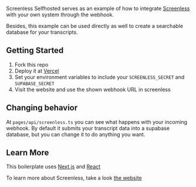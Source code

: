 Screenless Selfhosted serves as an example of how to integrate [Screenless](https://screenless.org) with your own system through the webhook.

Besides, this example can be used directly as well to create a searchable database for your transcripts.

## Getting Started

1. Fork this repo
2. Deploy it at [Vercel](https://vercel.com)
3. Set your environment variables to include your `SCREENLESS_SECRET` and `SUPABASE_SECRET`
4. Visit the website and use the shown webhook URL in screenless

## Changing behavior

At `pages/api/screenless.ts` you can see what happens with your incoming webhook. By default it submits your transcript data into a supabase database, but you can change it to do anything you want.

## Learn More

This boilerplate uses [Next.js](https://nextjs.org/) and [React](https://react.dev/)

To learn more about Screenless, take a look [the website](https://screenless.org)
